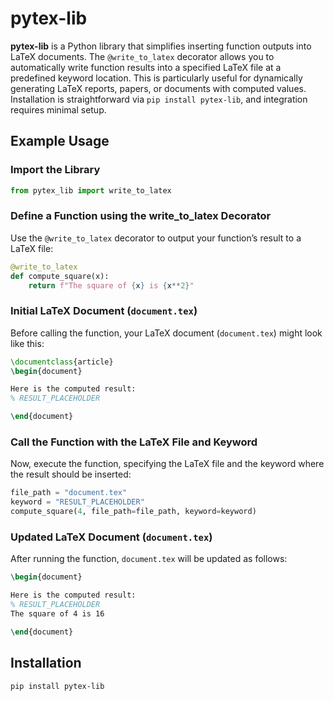 # pytex-lib

**pytex-lib** is a Python library that simplifies inserting function outputs into LaTeX documents. The `@write_to_latex` decorator allows you to automatically write function results into a specified LaTeX file at a predefined keyword location. This is particularly useful for dynamically generating LaTeX reports, papers, or documents with computed values. Installation is straightforward via `pip install pytex-lib`, and integration requires minimal setup.

## Example Usage

### Import the Library

```python
from pytex_lib import write_to_latex
```

### Define a Function using the write_to_latex Decorator

Use the `@write_to_latex` decorator to output your function’s result to a LaTeX file:

```python
@write_to_latex
def compute_square(x):
    return f"The square of {x} is {x**2}"
```

### Initial LaTeX Document (`document.tex`)

Before calling the function, your LaTeX document (`document.tex`) might look like this:

```latex
\documentclass{article}
\begin{document}

Here is the computed result:
% RESULT_PLACEHOLDER

\end{document}
```

### Call the Function with the LaTeX File and Keyword

Now, execute the function, specifying the LaTeX file and the keyword where the result should be inserted:

```python
file_path = "document.tex"
keyword = "RESULT_PLACEHOLDER"
compute_square(4, file_path=file_path, keyword=keyword)
```

### Updated LaTeX Document (`document.tex`)

After running the function, `document.tex` will be updated as follows:

```latex \documentclass{article}
\begin{document}

Here is the computed result:
% RESULT_PLACEHOLDER
The square of 4 is 16

\end{document}
```

## Installation

```bash
pip install pytex-lib
```
